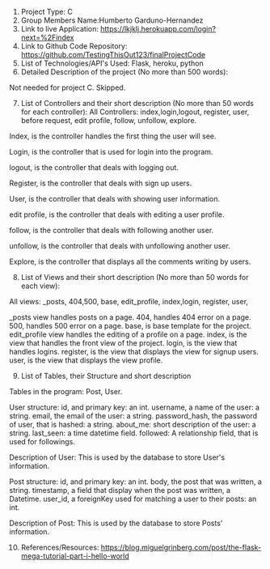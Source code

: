 
1. Project Type: C
2. Group Members Name:Humberto Garduno-Hernandez
3. Link to live Application: https://lkjklj.herokuapp.com/login?next=%2Findex
4. Link to Github Code Repository: https://github.com/TestingThisOut123/finalProjectCode
5. List of Technologies/API's Used: 
Flask, heroku, python
6. Detailed Description of the project (No more than 500 words):

Not needed for project C. Skipped. 


7. List of Controllers and their short description (No more than 50 words for each controller):
All Controllers: index,login,logout, register, user, before request, edit profile, follow, unfollow, explore. 

Index, is the controller handles the first thing the user will see. 

Login, is the controller that is used for login into the program. 

logout, is the controller that deals with logging out. 

Register, is the controller that deals with sign up users. 

User, is the controller that deals with showing user information. 

edit profile, is the controller that deals with editing a user profile. 

follow, is the controller that deals with following another user.

unfollow, is the controller that deals with unfollowing another user. 

Explore, is the controller that displays all the comments writing by users. 



8. List of Views and their short description (No more than 50 words for each view):

All views: _posts, 404,500, base, edit_profile, index,login, register, user,

_posts view handles posts on a page. 
404, handles 404 error on a page.
500, handles 500 error on a page. 
base, is base template for the project.
edit_profile view handles the editing of a profile on a page. 
index, is the view that handles the front view of the project.
login, is the view that handles logins.
register, is the view that displays the view for signup users. 
user, is the view that displays the view profile. 


9. List of Tables, their Structure and short description

Tables in the program: Post, User. 

User structure:
id, and primary key: an int.
username, a name of the user: a string. 
email, the email of the user: a string. 
password_hash, the password of user, that is hashed: a string.
about_me: short description of the user: a string.
last_seen: a time datetime field.
followed: A relationship field, that is used for followings. 

Description of User:
This is used by the database to store User's information. 

Post structure:
id, and primary key: an int. 
body, the post that was written, a string.
timestamp, a field that display when the post was written, a Datetime.
user_id, a foreignKey used for matching a user to their posts: an int. 

Description of Post:
This is used by the database to store Posts' information. 

10. References/Resources: https://blog.miguelgrinberg.com/post/the-flask-mega-tutorial-part-i-hello-world
